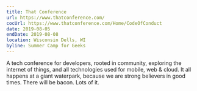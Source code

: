 ```yaml
---
title: That Conference
url: https://www.thatconference.com/
cocUrl: https://www.thatconference.com/Home/CodeOfConduct
date: 2019-08-05
endDate: 2019-08-08
location: Wisconsin Dells, WI
byline: Summer Camp for Geeks
---
```


A tech conference for developers, rooted in community, exploring the internet of things, and all technologies used for mobile, web & cloud. It all happens at a giant waterpark, because we are strong believers in good times. There will be bacon. Lots of it.